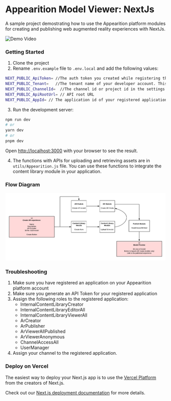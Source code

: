 # Appearition Model Viewer: NextJs

A sample project demostrating how to use the Appearition platform modules for creating and publishing web augmented reality experiences with NextJs.

![Demo Video](public/demo.gif)

### Getting Started

1. Clone the project
2. Rename `.env.example` file to `.env.local` and add the following values:

```bash
NEXT_PUBLIC_ApiToken= //The auth token you created while registering the application.
NEXT_PUBLIC_Tenant=   //The tenant name of your developer account. This is the name you used when you signed up.
NEXT_PUBLIC_ChannelId=  //The channel id or project id in the settings page.
NEXT_PUBLIC_ApiRootUrl= // API root URL
NEXT_PUBLIC_AppId= // The application id of your registered application.
```

3. Run the development server:

```bash
npm run dev
# or
yarn dev
# or
pnpm dev
```

Open [http://localhost:3000](http://localhost:3000) with your browser to see the result.

4. The functions with APIs for uploading and retrieving assets are in `utils/Appearition.js` file. You can use these functions to integrate the content library module in your application.

### Flow Diagram

![Flow Diagram](public/flow-diagram-re.png)

### Troubleshooting

1. Make sure you have registered an application on your Appearition platform account
2. Make sure you generate an API Token for your registered application
3. Assign the following roles to the registered application:
   - InternalContentLibraryCreator
   - InternalContentLibraryEditorAll
   - InternalContentLibraryViewerAll
   - ArCreator
   - ArPublisher
   - ArViewerAllPublished
   - ArViewerAnonymous
   - ChannelAccessAll
   - UserManager
4. Assign your channel to the registered application.

### Deploy on Vercel

The easiest way to deploy your Next.js app is to use the [Vercel Platform](https://vercel.com/new?utm_medium=default-template&filter=next.js&utm_source=create-next-app&utm_campaign=create-next-app-readme) from the creators of Next.js.

Check out our [Next.js deployment documentation](https://nextjs.org/docs/deployment) for more details.
